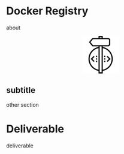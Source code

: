 # Docker Registry 

about

<center>

  ![](img5/build.png)

</center>

## subtitle

other section

# Deliverable

deliverable
